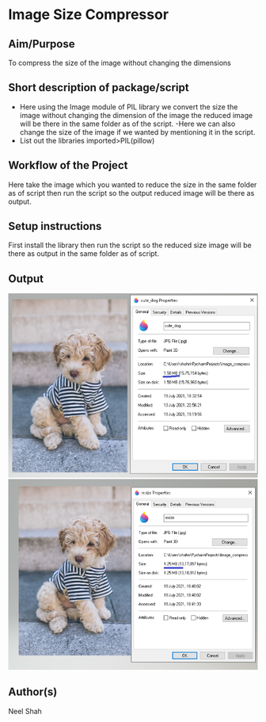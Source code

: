 # Image Size Compressor

## Aim/Purpose
To compress the size of the image without changing the dimensions

## Short description of package/script

- Here using the Image module of PIL library we convert the size the image without changing the dimension of the image the reduced image will be there in the same folder as of the script. 
-Here we can also change the size of the image if we wanted by mentioning it in the script.
-  List out the libraries imported>PIL(pillow)

## Workflow of the Project

Here take the image which you wanted to reduce the size in the same folder as of script then run the script so the output reduced image will be there as output.


## Setup instructions
First install the library then run the script so the reduced size image will be there as output in the same folder as of script.


## Output

![image](Images/output_1(img_compressor).png)
![image](Images/output_2(img_compressor).png)

## Author(s)

Neel Shah

